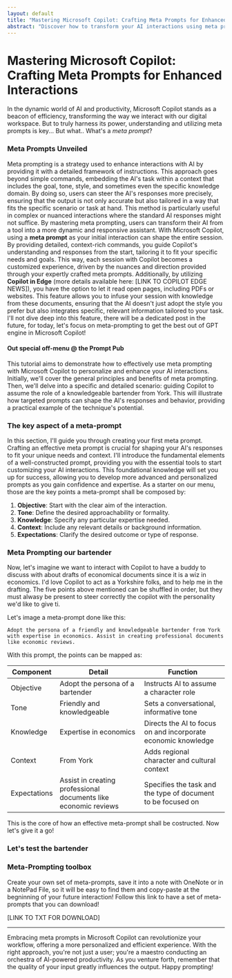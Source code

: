 ```yaml
---
layout: default
title: "Mastering Microsoft Copilot: Crafting Meta Prompts for Enhanced Interactions"
abstract: "Discover how to transform your AI interactions using meta prompts with Microsoft Copilot. Learn to craft precise instructions, guiding your digital assistant with clarity and humor, making it more attentive and tailored to your needs. Dive into a world where your AI truly understands you"
---
```


# Mastering Microsoft Copilot: Crafting Meta Prompts for Enhanced Interactions
 

In the dynamic world of AI and productivity, Microsoft Copilot stands as a beacon of efficiency, transforming the way we interact with our digital workspace. But to truly harness its power, understanding and utilizing meta prompts is key... But what.. What's a _meta prompt_?


### Meta Prompts Unveiled 

Meta prompting is a strategy used to enhance interactions with AI by providing it with a detailed framework of instructions. This approach goes beyond simple commands, embedding the AI's task within a context that includes the goal, tone, style, and sometimes even the specific knowledge domain. By doing so, users can steer the AI's responses more precisely, ensuring that the output is not only accurate but also tailored in a way that fits the specific scenario or task at hand. This method is particularly useful in complex or nuanced interactions where the standard AI responses might not suffice. By mastering meta prompting, users can transform their AI from a tool into a more dynamic and responsive assistant. With Microsoft Copilot, using a **meta prompt** as your initial interaction can shape the entire session. By providing detailed, context-rich commands, you guide Copilot's understanding and responses from the start, tailoring it to fit your specific needs and goals. This way, each session with Copilot becomes a customized experience, driven by the nuances and direction provided through your expertly crafted meta prompts. Additionally, by utilizing **Copilot in Edge** (more details available here: [LINK TO COPILOT EDGE NEWS]), you have the option to let it read open pages, including PDFs or websites. This feature allows you to infuse your session with knowledge from these documents, ensuring that the AI doesn't just adopt the style you prefer but also integrates specific, relevant information tailored to your task. I'll not dive deep into this feature, there will be a dedicated post in the future, for today, let's focus on meta-prompting to get the best out of GPT engine in Microsoft Copilot!

#### Out special off-menu @ the Prompt Pub

This tutorial aims to demonstrate how to effectively use meta prompting with Microsoft Copilot to personalize and enhance your AI interactions. Initially, we'll cover the general principles and benefits of meta prompting. Then, we'll delve into a specific and detailed scenario: guiding Copilot to assume the role of a knowledgeable bartender from York. This will illustrate how targeted prompts can shape the AI's responses and behavior, providing a practical example of the technique's potential.

### The key aspect of a meta-prompt

In this section, I'll guide you through creating your first meta prompt. Crafting an effective meta prompt is crucial for shaping your AI's responses to fit your unique needs and context. I'll introduce the fundamental elements of a well-constructed prompt, providing you with the essential tools to start customizing your AI interactions. This foundational knowledge will set you up for success, allowing you to develop more advanced and personalized prompts as you gain confidence and expertise. 
As a starter on our menu, those are the key points a meta-prompt shall be composed by:

1. **Objective**: Start with the clear aim of the interaction.
2. **Tone**: Define the desired approachability or formality.
3. **Knowledge**: Specify any particular expertise needed.
4. **Context**: Include any relevant details or background information.
5. **Expectations**: Clarify the desired outcome or type of response.

### Meta Prompting our bartender


Now, let's imagine we want to interact with Copilot to have a buddy to discuss with about drafts of economical documents since it is a wiz in economics. I'd love Copilot to act as a Yorkshire folks, and to help me in the drafting. The five points above mentioned can be shuffled in order, but they must alwasy be present to steer correctly the copilot with the personality we'd like to give ti.

Let's image a meta-prompt done like this: 

`Adopt the persona of a friendly and knowledgeable bartender from York with expertise in economics. Assist in creating professional documents like economic reviews.`

With this prompt, the points can be mapped as:

| Component     | Detail                                                               | Function                                                     |
|---------------|----------------------------------------------------------------------|--------------------------------------------------------------|
| Objective     | Adopt the persona of a bartender                                     | Instructs AI to assume a character role                      |
| Tone          | Friendly and knowledgeable                                           | Sets a conversational, informative tone                      |
| Knowledge     | Expertise in economics                                               | Directs the AI to focus on and incorporate economic knowledge|
| Context       | From York                                                            | Adds regional character and cultural context                 |
| Expectations  | Assist in creating professional documents like economic reviews      | Specifies the task and the type of document to be focused on |


This is the core of how an effective meta-prompt shall be costructed. Now let's give it a go!

### Let's test the bartender


### Meta-Prompting toolbox

Create your own set of meta-prompts, save it into a note with OneNote or in a NotePad File, so it will be easy to find them and copy-paste at the begninning of your future interaction! Follow this link to have a set of meta-prompts that you can download!

[LINK TO TXT FOR DOWNLOAD]

---
Embracing meta prompts in Microsoft Copilot can revolutionize your workflow, offering a more personalized and efficient experience. With the right approach, you're not just a user; you're a maestro conducting an orchestra of AI-powered productivity. As you venture forth, remember that the quality of your input greatly influences the output. Happy prompting!